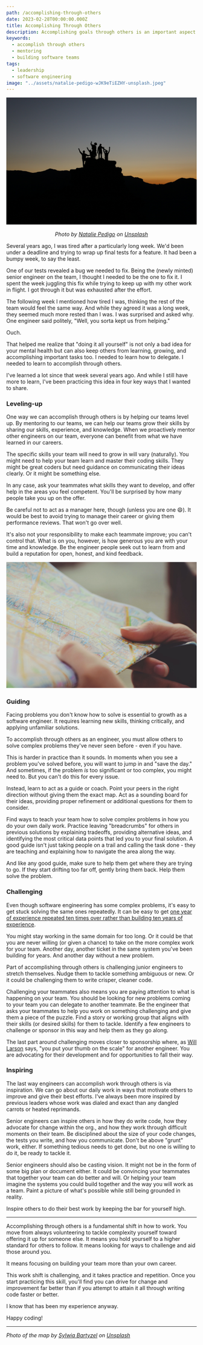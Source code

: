 ```yaml
---
path: /accomplishing-through-others
date: 2023-02-28T00:00:00.000Z
title: Accomplishing Through Others
description: Accomplishing goals through others is an important aspect when moving from a invidiviual contributor to a leader (as a manager, director, or Staff+ role, etc.) But how do you do so? Here are four ways I've been finding success in my own career.
keywords:
  - accomplish through others
  - mentoring
  - building software teams
tags:
  - leadership
  - software engineering
image: "../assets/natalie-pedigo-wJK9eTiEZHY-unsplash.jpeg"
---
```


<center>

![Silhouette of people at sunset on a mountain](../assets/natalie-pedigo-wJK9eTiEZHY-unsplash.jpeg)

<i> 

Photo by <a href="https://unsplash.com/@nataliepedigo?utm_source=unsplash&utm_medium=referral&utm_content=creditCopyText">Natalie Pedigo</a> on <a href="https://unsplash.com/photos/wJK9eTiEZHY?utm_source=unsplash&utm_medium=referral&utm_content=creditCopyText">Unsplash</a>
  
  
</i>


</center>

Several years ago, I was tired after a particularly long week. We'd been under a deadline and trying to wrap up final tests for a feature. It had been a bumpy week, to say the least.

One of our tests revealed a bug we needed to fix. Being the (newly minted) senior engineer on the team, I thought I needed to be the one to fix it. I spent the week juggling this fix while trying to keep up with my other work in flight. I got through it but was exhausted after the effort.

The following week I mentioned how tired I was, thinking the rest of the team would feel the same way. And while they agreed it was a long week, they seemed much more rested than I was. I was surprised and asked why. One engineer said politely, "Well, you sorta kept us from helping." 

Ouch.

That helped me realize that "doing it all yourself" is not only a bad idea for your mental health but can also keep others from learning, growing, and accomplishing important tasks too. I needed to learn how to delegate. I needed to learn to accomplish through others.

I've learned a lot since that week several years ago. And while I still have more to learn, I've been practicing this idea in four key ways that I wanted to share.

### Leveling-up

One way we can accomplish through others is by helping our teams level up. By mentoring to our teams, we can help our teams grow their skills by sharing our skills, experience, and knowledge. When we proactively mentor other engineers on our team, everyone can benefit from what we have learned in our careers.

The specific skills your team will need to grow in will vary (naturally). You might need to help your team learn and master their coding skills. They might be great coders but need guidance on communicating their ideas clearly. Or it might be something else. 

In any case, ask your teammates what skills they want to develop, and offer help in the areas you feel competent. You'll be surprised by how many people take you up on the offer. 

Be careful not to act as a manager here, though (unless you are one 😄). It would be best to avoid trying to manage their career or giving them performance reviews. That won't go over well.

It's also not your responsibility to make each teammate improve; you can't control that. What is on you, however, is how generous you are with your time and knowledge. Be the engineer people seek out to learn from and build a reputation for open, honest, and kind feedback.

!["Person holding a map"](../assets/sylwia-bartyzel-D2K1UZr4vxk-unsplash.jpeg)

### Guiding

Facing problems you don't know how to solve is essential to growth as a software engineer. It requires learning new skills, thinking critically, and applying unfamiliar solutions.

To accomplish through others as an engineer, you must allow others to solve complex problems they've never seen before - even if you have. 

This is harder in practice than it sounds. In moments when you see a problem you've solved before, you will want to jump in and "save the day." And sometimes, if the problem _is_ too significant or too complex, you might need to. But you can't do this for every issue.

Instead, learn to act as a guide or coach. Point your peers in the right direction without giving them the exact map. Act as a sounding board for their ideas, providing proper refinement or additional questions for them to consider.

Find ways to teach your team how to solve complex problems in how you do your own daily work. Practice leaving "breadcrumbs" for others in previous solutions by explaining tradeoffs, providing alternative ideas, and identifying the most critical data points that led you to your final solution. A good guide isn't just taking people on a trail and calling the task done - they are teaching and explaining how to navigate the area along the way.

And like any good guide, make sure to help them get where they are trying to go. If they start drifting too far off, gently bring them back. Help them solve the problem.

### Challenging

Even though software engineering has some complex problems, it's easy to get stuck solving the same ones repeatedly. It can be easy to get [one year of experience repeated ten times over rather than building ten years of experience](https://news.ycombinator.com/item?id=4627373).

You might stay working in the same domain for too long. Or it could be that you are never willing (or given a chance) to take on the more complex work for your team. Another day, another ticket in the same system you've been building for years. And another day without a new problem.

Part of accomplishing through others is challenging junior engineers to stretch themselves. Nudge them to tackle something ambiguous or new. Or it could be challenging them to write crisper, cleaner code.

Challenging your teammates also means you are paying attention to what is happening on your team. You should be looking for new problems coming to your team you can delegate to another teammate. Be the engineer that asks your teammates to help you work on something challenging and give them a piece of the puzzle. Find a story or working group that aligns with their skills (or desired skills) for them to tackle. Identify a few engineers to challenge or sponsor in this way and help them as they go along.

The last part around challenging moves closer to sponsorship where, as [Will Larson](https://lethain.com/about/) says, "you put your thumb on the scale" for another engineer. You are advocating for their development and for opportunities to fall their way. 

### Inspiring

The last way engineers can accomplish work through others is via inspiration. We can go about our daily work in ways that motivate others to improve and give their best efforts. I've always been more inspired by previous leaders whose work was dialed and exact than any dangled carrots or heated reprimands.

Senior engineers can inspire others in how they do write code, how they advocate for change within the org., and how they work through difficult moments on their team. Be disciplined about the size of your code changes, the tests you write, and how you communicate. Don't be above "grunt" work, either. If something tedious needs to get done, but no one is willing to do it, be ready to tackle it.

Senior engineers should also be casting vision. It might not be in the form of some big plan or document either. It could be convincing your teammates that together your team can do better and will. Or helping your team imagine the systems you could build together and the way you will work as a team. Paint a picture of what's possible while still being grounded in reality. 

Inspire others to do their best work by keeping the bar for yourself high.

---

Accomplishing through others is a fundamental shift in how to work. You move from always volunteering to tackle complexity yourself toward offering it up for someone else. It means you hold yourself to a higher standard for others to follow. It means looking for ways to challenge and aid those around you. 

It means focusing on building your team more than your own career. 

This work shift is challenging, and it takes practice and repetition. Once you start practicing this skill, you'll find you can drive for change and improvement far better than if you attempt to attain it all through writing code faster or better.

I know that has been my experience anyway.

Happy coding!

---

_Photo of the map by <a href="https://unsplash.com/@sylwiabartyzel?utm_source=unsplash&utm_medium=referral&utm_content=creditCopyText">Sylwia Bartyzel</a> on <a href="https://unsplash.com/photos/D2K1UZr4vxk?utm_source=unsplash&utm_medium=referral&utm_content=creditCopyText">Unsplash</a>_
  


